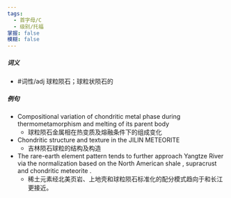 ```yaml
---
tags:
  - 首字母/C
  - 级别/托福
掌握: false
模糊: false
---
```

##### 词义
- #词性/adj  球粒陨石；球粒状陨石的
##### 例句
- Compositional variation of chondritic metal phase during thermometamorphism and melting of its parent body
	- 球粒陨石金属相在热变质及熔融条件下的组成变化
- Chondritic structure and texture in the JILIN METEORITE
	- 吉林陨石球粒的结构及构造
- The rare-earth element pattern tends to further approach Yangtze River via the normalization based on the North American shale , supracrust and chondritic meteorite .
	- 稀土元素经北美页岩、上地壳和球粒陨石标准化的配分模式趋向于和长江更接近。
